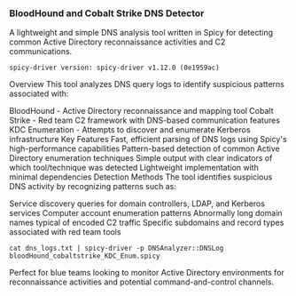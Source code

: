 ### BloodHound and Cobalt Strike DNS Detector
A lightweight and simple DNS analysis tool written in Spicy for detecting common Active Directory reconnaissance activities and C2 communications.
```version
spicy-driver version: spicy-driver v1.12.0 (0e1959ac)
```
Overview
This tool analyzes DNS query logs to identify suspicious patterns associated with:

BloodHound - Active Directory reconnaissance and mapping tool
Cobalt Strike - Red team C2 framework with DNS-based communication features
KDC Enumeration - Attempts to discover and enumerate Kerberos infrastructure
Key Features
Fast, efficient parsing of DNS logs using Spicy's high-performance capabilities
Pattern-based detection of common Active Directory enumeration techniques
Simple output with clear indicators of which tool/technique was detected
Lightweight implementation with minimal dependencies
Detection Methods
The tool identifies suspicious DNS activity by recognizing patterns such as:

Service discovery queries for domain controllers, LDAP, and Kerberos services
Computer account enumeration patterns
Abnormally long domain names typical of encoded C2 traffic
Specific subdomains and record types associated with red team tools
```Usage
cat dns_logs.txt | spicy-driver -p DNSAnalyzer::DNSLog bloodHound_cobaltstrike_KDC_Enum.spicy
```
Perfect for blue teams looking to monitor Active Directory environments for reconnaissance activities and potential command-and-control channels.
